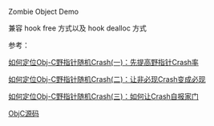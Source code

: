 Zombie Object Demo

兼容 hook free 方式以及 hook dealloc 方式


参考：

[如何定位Obj-C野指针随机Crash(一)：先提高野指针Crash率](https://cloud.tencent.com/developer/article/1070505)

[如何定位Obj-C野指针随机Crash(二)：让非必现Crash变成必现](https://cloud.tencent.com/developer/article/1070512)

[如何定位Obj-C野指针随机Crash(三)：如何让Crash自报家门](https://cloud.tencent.com/developer/article/1070528)

[ObjC源码](https://github.com/apple-oss-distributions/objc4)

